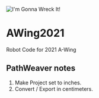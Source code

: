 ![I'm Gonna Wreck It!](https://media.giphy.com/media/IjD2bKEIiyLfi/giphy.gif)
# AWing2021
 Robot Code for 2021 A-Wing

## PathWeaver notes
1. Make Project set to inches.
2. Convert / Export in centimeters.